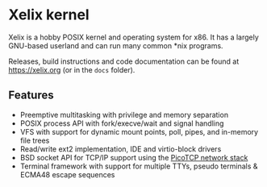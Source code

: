 # Xelix kernel

Xelix is a hobby POSIX kernel and operating system for x86. It has a largely GNU-based userland and can run many common \*nix programs.

Releases, build instructions and code documentation can be found at https://xelix.org (or in the `docs` folder).

## Features

* Preemptive multitasking with privilege and memory separation
* POSIX process API with fork/execve/wait and signal handling
* VFS with support for dynamic mount points, poll, pipes, and in-memory file trees
* Read/write ext2 implementation, IDE and virtio-block drivers
* BSD socket API for TCP/IP support using the [PicoTCP network stack](https://github.com/tass-belgium/picotcp)
* Terminal framework with support for multiple TTYs, pseudo terminals & ECMA48 escape sequences
